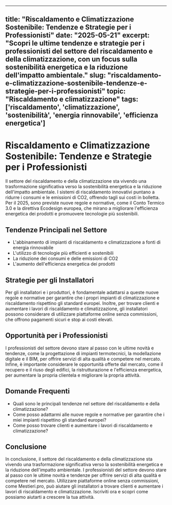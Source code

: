 
---
title: "Riscaldamento e Climatizzazione Sostenibile: Tendenze e Strategie per i Professionisti"
date: "2025-05-21"
excerpt: "Scopri le ultime tendenze e strategie per i professionisti del settore del riscaldamento e della climatizzazione, con un focus sulla sostenibilità energetica e la riduzione dell'impatto ambientale."
slug: "riscaldamento-e-climatizzazione-sostenibile-tendenze-e-strategie-per-i-professionisti"
topic: "Riscaldamento e climatizzazione"
tags: ['riscaldamento', 'climatizzazione', 'sostenibilità', 'energia rinnovabile', 'efficienza energetica']
---

# Riscaldamento e Climatizzazione Sostenibile: Tendenze e Strategie per i Professionisti

Il settore del riscaldamento e della climatizzazione sta vivendo una trasformazione significativa verso la sostenibilità energetica e la riduzione dell'impatto ambientale. I sistemi di riscaldamento innovativi puntano a ridurre i consumi e le emissioni di CO2, offrendo tagli sui costi in bolletta. Per il 2025, sono previste nuove regole e normative, come il Conto Termico 3.0 e la direttiva Ecodesign europea, che mirano a migliorare l'efficienza energetica dei prodotti e promuovere tecnologie più sostenibili.

## Tendenze Principali nel Settore

* L'abbinamento di impianti di riscaldamento e climatizzazione a fonti di energia rinnovabile
* L'utilizzo di tecnologie più efficienti e sostenibili
* La riduzione dei consumi e delle emissioni di CO2
* L'aumento dell'efficienza energetica dei prodotti

## Strategie per gli Installatori

Per gli installatori e i produttori, è fondamentale adattarsi a queste nuove regole e normative per garantire che i propri impianti di climatizzazione e riscaldamento rispettino gli standard europei. Inoltre, per trovare clienti e aumentare i lavori di riscaldamento e climatizzazione, gli installatori possono considerare di utilizzare piattaforme online senza commissioni, che offrono pagamenti sicuri e stop ai costi elevati.

## Opportunità per i Professionisti

I professionisti del settore devono stare al passo con le ultime novità e tendenze, come la progettazione di impianti termotecnici, la modellazione digitale e il BIM, per offrire servizi di alta qualità e competere nel mercato. Infine, è importante considerare le opportunità offerte dal mercato, come il recupero e il riuso degli edifici, la ristrutturazione e l'efficienza energetica, per aumentare la propria clientela e migliorare la propria attività.

## Domande Frequenti

* Quali sono le principali tendenze nel settore del riscaldamento e della climatizzazione?
* Come posso adattarmi alle nuove regole e normative per garantire che i miei impianti rispettino gli standard europei?
* Come posso trovare clienti e aumentare i lavori di riscaldamento e climatizzazione?

## Conclusione

In conclusione, il settore del riscaldamento e della climatizzazione sta vivendo una trasformazione significativa verso la sostenibilità energetica e la riduzione dell'impatto ambientale. I professionisti del settore devono stare al passo con le ultime novità e tendenze per offrire servizi di alta qualità e competere nel mercato. Utilizzare piattaforme online senza commissioni, come Mestieri.pro, può aiutare gli installatori a trovare clienti e aumentare i lavori di riscaldamento e climatizzazione. Iscriviti ora e scopri come possiamo aiutarti a crescere la tua attività.
